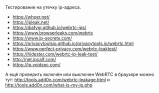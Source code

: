 
Тестирование на утечку ip-адреса.

- https://whoer.net/
- https://ipleak.net/
- https://diafygi.github.io/webrtc-ips/
- https://www.browserleaks.com/webrtc
- https://www.ip-secrets.com/
- https://privacytoolsio.github.io/privacytools.io/webrtc.html
- https://www.perfect-privacy.com/webrtc-leaktest/
- https://hidester.com/webrtc-ip-leak-test/
- http://net.ipcalf.com/
- https://ip.voidsec.com/

А ещё проверить включён или выключен WebRTC в браузере можно тут:
http://tools.add0n.com/webrtc-leakage.html
и
http://tools.add0n.com/what-is-my-ip.php
